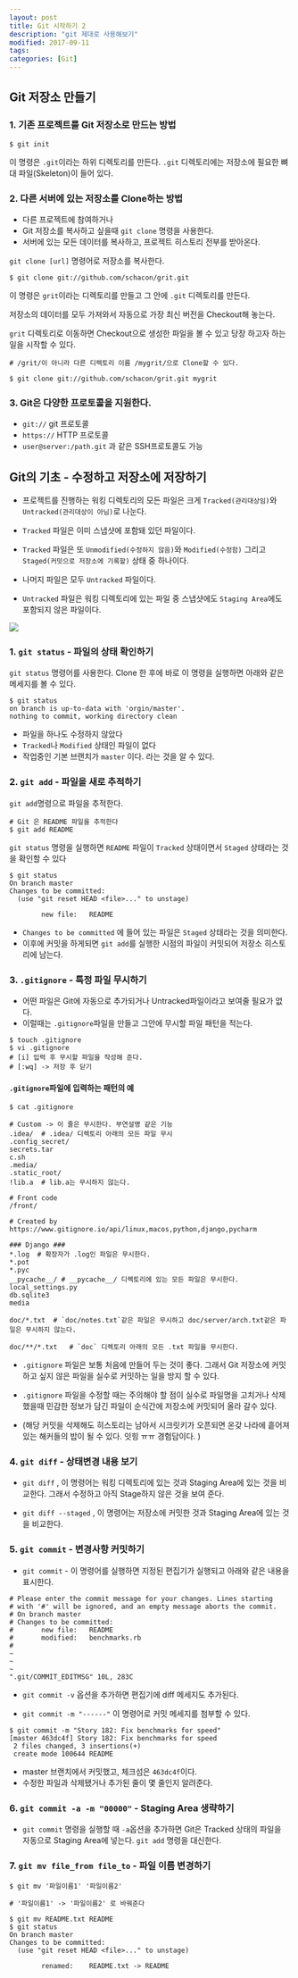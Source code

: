 ```yaml
---
layout: post
title: Git 시작하기 2
description: "git 제대로 사용해보기"
modified: 2017-09-11
tags: 
categories: [Git]
---
```



## Git 저장소 만들기 

### 1. 기존 프로젝트를 Git 저장소로 만드는 방법

```
$ git init
```

이 명령은 `.git`이라는 하위 디렉토리를 만든다. `.git` 디렉토리에는 저장소에 필요한 뼈대 파일(Skeleton)이 들어 있다.


### 2. 다른 서버에 있는 저장소를 Clone하는 방법

- 다른 프로젝트에 참여하거나 
- Git 저장소를 복사하고 싶을때 `git clone` 명령을 사용한다. 
- 서버에 있는 모든 데이터를 복사하고, 프로젝트 히스토리 전부를 받아온다. 

`git clone [url]` 명령어로 저장소를 복사한다. 

```
$ git clone git://github.com/schacon/grit.git
```

이 명령은 `grit`이라는 디렉토리를 만들고 그 안에 `.git` 디렉토리를 만든다. 

저장소의 데이터를 모두 가져와서 자동으로 가장 최신 버전을 Checkout해 놓는다. 

`grit` 디렉토리로 이동하면 Checkout으로 생성한 파일을 볼 수 있고 당장 하고자 하는 일을 시작할 수 있다. 


```
# /grit/이 아니라 다른 디렉토리 이름 /mygrit/으로 Clone할 수 있다. 

$ git clone git://github.com/schacon/grit.git mygrit
```

### 3. Git은 다양한 프로토콜을 지원한다. 

- `git://` git 프로토콜 
- `https://` HTTP 프로토콜 
- `user@server:/path.git` 과 같은 SSH프로토콜도 가능 

## Git의 기초 - 수정하고 저장소에 저장하기 

- 프로젝트를 진행하는 워킹 디렉토리의 모든 파일은 크게 `Tracked(관리대상임)`와 `Untracked(관리대상이 아님)`로 나눈다. 

- `Tracked` 파일은 이미 스냅샷에 포함돼 있던 파일이다. 

- `Tracked` 파일은 또 `Unmodified(수정하지 않음)`와 `Modified(수정함)` 그리고 `Staged(커밋으로 저장소에 기록할)` 상태 중 하나이다. 

- 나머지 파일은 모두 `Untracked` 파일이다.
 
- `Untracked` 파일은 워킹 디렉토리에 있는 파일 중 스냅샷에도 `Staging Area`에도 포함되지 않은 파일이다. 

![](../images/git-images/filelifecycle.png)



### 1. `git status` - 파일의 상태 확인하기 

`git status` 명령어를 사용한다. 
Clone 한 후에 바로 이 명령을 실행하면 아래와 같은 메세지를 볼 수 있다. 
```
$ git status
on branch is up-to-data with 'orgin/master'.
nothing to commit, working directory clean
```
- 파일을 하나도 수정하지 않았다
- `Tracked`나 `Modified` 상태인 파일이 없다
- 작업중인 기본 브랜치가 `master` 이다. 라는 것을 알 수 있다. 

### 2. `git add` - 파일을 새로 추적하기 

`git add`명령으로 파일을 추적한다.

```
# Git 은 README 파일을 추적한다
$ git add README
```

`git status` 명령을 실행하면 `README` 파일이 `Tracked` 상태이면서 `Staged` 상태라는 것을 확인할 수 있다

```
$ git status
On branch master
Changes to be committed:
  (use "git reset HEAD <file>..." to unstage)

        new file:   README
```

- `Changes to be committed` 에 들어 있는 파일은 `Staged` 상태라는 것을 의미한다. 
- 이후에 커밋을 하게되면 `git add`를 실행한 시점의 파일이 커밋되어 저장소 히스토리에 남는다.


### 3. `.gitignore` - 특정 파일 무시하기 

- 어떤 파일은 Git에 자동으로 추가되거나 Untracked파일이라고 보여줄 필요가 없다. 
- 이럴때는 `.gitignore`파일을 만들고 그안에 무시할 파일 패턴을 적는다. 

```
$ touch .gitignore
$ vi .gitignore
# [i] 입력 후 무시할 파일을 작성해 준다. 
# [:wq] -> 저장 후 닫기 
```
#### `.gitignore`파일에 입력하는 패턴의 예

```
$ cat .gitignore

# Custom -> 이 줄은 무시한다. 부연설명 같은 기능
.idea/  # .idea/ 디렉토리 아래의 모든 파일 무시
.config_secret/
secrets.tar
c.sh
.media/
.static_root/
!lib.a  # lib.a는 무시하지 않는다. 

# Front code
/front/  

# Created by https://www.gitignore.io/api/linux,macos,python,django,pycharm

### Django ###
*.log  # 확장자가 .log인 파일은 무시한다.
*.pot
*.pyc
__pycache__/ # __pycache__/ 디렉토리에 있는 모든 파일은 무시한다. 
local_settings.py
db.sqlite3
media

doc/*.txt  # `doc/notes.txt`같은 파일은 무시하고 doc/server/arch.txt같은 파일은 무시하지 않는다.

doc/**/*.txt   # `doc` 디렉토리 아래의 모든 .txt 파일을 무시한다.
```
- `.gitignore` 파일은 보통 처음에 만들어 두는 것이 좋다. 그래서 Git 저장소에 커밋하고 싶지 않은 파일을 실수로 커밋하는 일을 방지 할 수 있다. 

- `.gitignore` 파일을 수정할 때는 주의해야 할 점이 실수로 파일명을 고치거나 삭제 했을때 민감한 정보가 담긴 파일이 순식간에 저장소에 커밋되어 올라 갈수 있다. 

- (해당 커밋을 삭제해도 히스토리는 남아서 시크릿키가 오픈되면 온갖 나라에 흩어져 있는 해커들의 밥이 될 수 있다. 잇힝 ㅠㅠ 경험담이다. ) 

### 4. `git diff` - 상태변경 내용 보기

- `git diff` , 이 명령어는 워킹 디렉토리에 있는 것과 Staging Area에 있는 것을 비교한다. 그래서 수정하고 아직 Stage하지 않은 것을 보여 준다. 

-  `git diff --staged` , 이 명령어는 저장소에 커밋한 것과 Staging Area에 있는 것을 비교한다.

### 5. `git commit` - 변경사항 커밋하기

-  `git commit` - 이 명령어를 실행하면 지정된 편집기가 실행되고 아래와 같은 내용을 표시한다. 

```
# Please enter the commit message for your changes. Lines starting
# with '#' will be ignored, and an empty message aborts the commit.
# On branch master
# Changes to be committed:
#       new file:   README
#       modified:   benchmarks.rb
#
~
~
~
".git/COMMIT_EDITMSG" 10L, 283C
```
- `git commit -v` 옵션을 추가하면 편집기에 diff 메세지도 추가된다. 

- `git commit -m "------"` 이 명령어로 커밋 메세지를 첨부할 수 있다. 

```
$ git commit -m "Story 182: Fix benchmarks for speed"
[master 463dc4f] Story 182: Fix benchmarks for speed
 2 files changed, 3 insertions(+)
 create mode 100644 README
```
- master 브랜치에서 커밋했고, 체크섬은 `463dc4f`이다.
- 수정한 파일과 삭제됐거나 추가된 줄이 몇 줄인지 알려준다.

### 6. `git commit -a -m "00000"` -    Staging Area 생략하기 

 - `git commit` 명령을 실행할 때 `-a`옵션을 추가하면 Git은 Tracked 상태의 파일을 자동으로 Staging Area에 넣는다. `git add` 명령을 대신한다.


### 7.  `git mv file_from file_to` - 파일 이름 변경하기 

```
$ git mv '파일이름1' '파일이름2'

# '파일이름1' -> '파일이름2' 로 바꿔준다

$ git mv README.txt README
$ git status
On branch master
Changes to be committed:
  (use "git reset HEAD <file>..." to unstage)

        renamed:    README.txt -> README
```
